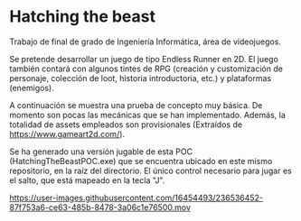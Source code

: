 # Hatching the beast
Trabajo de final de grado de Ingeniería Informática, área de videojuegos. 

Se pretende desarrollar un juego de tipo Endless Runner en 2D. El juego también contará con algunos tintes de RPG (creación y customización de personaje, colección de loot, historia introductoria, etc.) y plataformas (enemigos).

A continuación se muestra una prueba de concepto muy básica. De momento son pocas las mecánicas que se han implementado. Además, la totalidad de assets empleados son provisionales (Extraídos de https://www.gameart2d.com/).

Se ha generado una versión jugable de esta POC (HatchingTheBeastPOC.exe) que se encuentra ubicado en este mismo repositorio, en la raíz del directorio. El único control necesario para jugar es el salto, que está mapeado en la tecla "J".

https://user-images.githubusercontent.com/16454493/236536452-87f753a6-ce63-485b-8478-3a06c1e76500.mov


